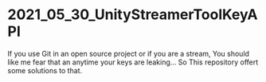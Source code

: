 # 2021_05_30_UnityStreamerToolKeyAPI
If you use Git in an open source project or if you are a stream, You should like me fear that an anytime your keys are leaking... So This repository offert some solutions to that. 
